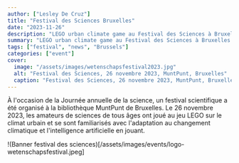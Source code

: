 ```yaml
---
author: ["Lesley De Cruz"]
title: "Festival des Sciences Bruxelles"
date: "2023-11-26"
description: "LEGO urban climate game au Festival des Sciences à Bruxelles."
summary: "LEGO urban climate game au Festival des Sciences à Bruxelles."
tags: ["festival", "news", "Brussels"]
categories: ["event"]
cover:
  image: "/assets/images/wetenschapsfestival2023.jpg"
  alt: "Festival des Sciences, 26 novembre 2023, MuntPunt, Bruxelles"
  caption: "Festival des Sciences, 26 novembre 2023, MuntPunt, Bruxelles"
---
```



À l'occasion de la Journée annuelle de la science, un festival scientifique a été organisé à la bibliothèque MuntPunt de Bruxelles. Le 26 novembre 2023, les amateurs de sciences de tous âges ont joué au jeu LEGO sur le climat urbain et se sont familiarisés avec l'adaptation au changement climatique et l'intelligence artificielle en jouant.

!(Banner festival des sciences)[/assets/images/events/logo-wetenschapsfestival.jpeg]
